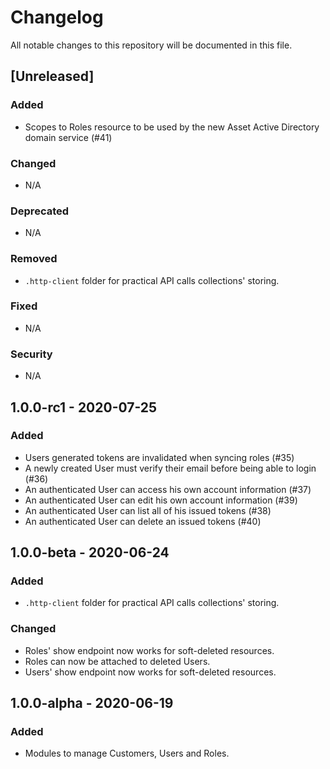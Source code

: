 # Changelog

All notable changes to this repository will be documented in this file.

## [Unreleased]

### Added

- Scopes to Roles resource to be used by the new Asset Active Directory domain service (#41)

### Changed

- N/A

### Deprecated

- N/A

### Removed

- `.http-client` folder for practical API calls collections' storing.

### Fixed

- N/A

### Security

- N/A

## 1.0.0-rc1 - 2020-07-25

### Added

- Users generated tokens are invalidated when syncing roles (#35)
- A newly created User must verify their email before being able to login (#36)
- An authenticated User can access his own account information (#37)
- An authenticated User can edit his own account information (#39)
- An authenticated User can list all of his issued tokens (#38)
- An authenticated User can delete an issued tokens (#40)

## 1.0.0-beta - 2020-06-24

### Added

- `.http-client` folder for practical API calls collections' storing.

### Changed

- Roles' show endpoint now works for soft-deleted resources.
- Roles can now be attached to deleted Users.
- Users' show endpoint now works for soft-deleted resources.

## 1.0.0-alpha - 2020-06-19

### Added

- Modules to manage Customers, Users and Roles.
